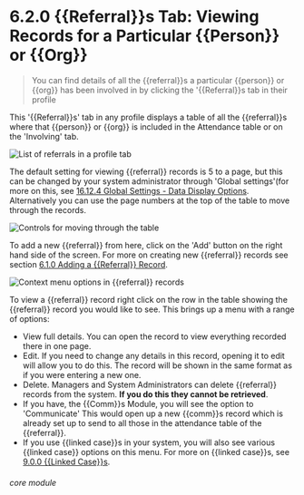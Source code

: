 # 6.2.0    {{Referral}}s Tab: Viewing Records for a Particular {{Person}} or {{Org}}

> You can find details of all the {{referral}}s a particular {{person}} or {{org}} has been involved in by clicking the '{{Referral}}s tab in their profile



This '{{Referral}}s' tab in any profile displays a table of all the {{referral}}s where that {{person}} or {{org}} is included in the Attendance table or on the 'Involving' tab. 

![List of referrals in a profile tab](182a.png)

The default setting for viewing {{referral}} records is 5 to a page, but this can be changed by your system administrator through 'Global settings'(for more on this, see [16.12.4 Global Settings - Data Display Options](/help/index/p/16.12.4). Alternatively you can use the page numbers at the top of the table to move through the records. 

![Controls for moving through the table](6.2.0a.png)

To add a new {{referral}} from here, click on the 'Add' button on the right hand side of the screen. For more on creating new {{referral}} records see section [6.1.0  Adding a {{Referral}} Record](/help/index/p/6.1.0). 

![Context menu options in {{referral}} records](182b.png)

To view a {{referral}} record right click on the row in the table showing the {{referral}} record you would like to see. This brings up a menu with a range of options:

- View full details. You can open the record to view everything recorded there in one page. 
- Edit. If you need to change any details in this record, opening it to edit will allow you to do this. The record will be shown in the same format as if you were entering a new one. 
- Delete. Managers and System Administrators can delete {{referral}} records from the system. **If you do this they cannot be retrieved**.
- If you have, the {{Comm}}s Module, you will see the option to 'Communicate' This would open up a new {{comm}}s record which is already set up to send to all those in the attendance table of the {{referral}}.
- If you use {{linked case}}s in your system, you will also see various {{linked case}} options on this menu. For more on {{linked case}}s, see [9.0.0 {{Linked Case}}s](/help/index/p/9.0.0). 


###### core module

